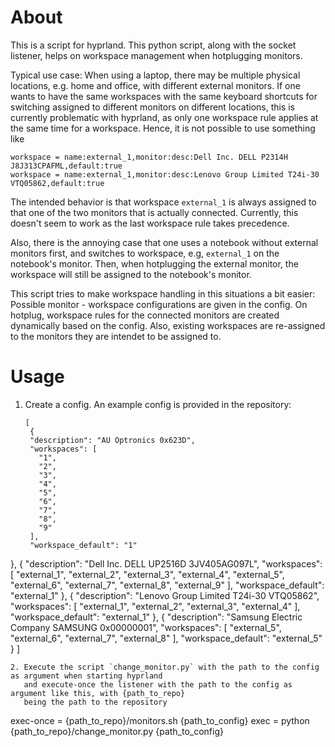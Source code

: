 # About
This is a script for hyprland.
This python script, along with the socket listener, helps on workspace management when hotplugging 
monitors.

Typical use case: When using a laptop, there may be multiple physical locations, e.g. home and office,
with different external monitors.
If one wants to have the same workspaces with the same keyboard shortcuts for switching assigned
to different monitors on different locations, this is currently problematic with hyprland,
as only one workspace rule applies at the same time for a workspace.
Hence, it is not possible to use something like
```
workspace = name:external_1,monitor:desc:Dell Inc. DELL P2314H J8J313CPAFML,default:true
workspace = name:external_1,monitor:desc:Lenovo Group Limited T24i-30 VTQ05862,default:true
```
The intended behavior is that workspace `external_1` is always assigned to that one of the two monitors
that is actually connected.
Currently, this doesn't seem to work as the last workspace rule takes precedence.

Also, there is the annoying case that one uses a notebook without external monitors first,
and switches to workspace, e.g, `external_1` on the notebook's monitor.
Then, when hotplugging the external monitor, the workspace will still be assigned to the notebook's monitor.

This script tries to make workspace handling in this situations a bit easier:
Possible monitor - workspace configurations are given in the config.
On hotplug, workspace rules for the connected monitors are created dynamically based on the config.
Also, existing workspaces are re-assigned to the monitors they are intendet to be assigned to.

# Usage
1. Create a config. An example config is provided in the repository:
   ```
   [
    {
    "description": "AU Optronics 0x623D",
    "workspaces": [
      "1",
      "2",
      "3",
      "4",
      "5",
      "6",
      "7",
      "8",
      "9"
    ],
    "workspace_default": "1"
  },
  {
    "description": "Dell Inc. DELL UP2516D 3JV405AG097L",
    "workspaces": [
      "external_1",
      "external_2",
      "external_3",
      "external_4",
      "external_5",
      "external_6",
      "external_7",
      "external_8",
      "external_9"
    ],
    "workspace_default": "external_1"
  },
    {
    "description": "Lenovo Group Limited T24i-30 VTQ05862",
    "workspaces": [
            "external_1",
            "external_2",
            "external_3",
            "external_4"
    ],
    "workspace_default": "external_1"
  },
    {
    "description": "Samsung Electric Company SAMSUNG 0x00000001",
    "workspaces": [
      "external_5",
      "external_6",
      "external_7",
      "external_8"
    ],
    "workspace_default": "external_5"
  }
]
```
2. Execute the script `change_monitor.py` with the path to the config as argument when starting hyprland
   and execute-once the listener with the path to the config as argument like this, with {path_to_repo}
   being the path to the repository
   ``` 
exec-once = {path_to_repo}/monitors.sh {path_to_config}
exec = python {path_to_repo}/change_monitor.py {path_to_config}
```